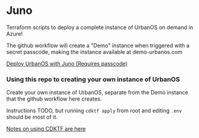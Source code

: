 # Juno

Terraform scripts to deploy a complete instance of UrbanOS on demand in Azure!

The github workflow will create a "Demo" instance when triggered with a
secret passcode, making the instance available at demo-urbanos.com

[Deploy UrbanOS with Juno (Requires passcode)](https://github.com/UrbanOS-Public/juno/actions/workflows/deploy_urbanos.yml)

### Using this repo to creating your own instance of UrbanOS

Create your own instance of UrbanOS, separate from the Demo instance that
the github workflow here creates.

Instructions TODO, but running `cdktf apply` from root and editing `.env` should
be most of it.

[Notes on using CDKTF are here](/notes/cdktf.md)
